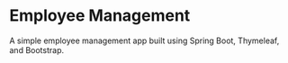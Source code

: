 # Employee Management

A simple employee management app built using Spring Boot, Thymeleaf, and Bootstrap.
